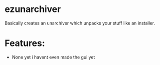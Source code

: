 # ezunarchiver
Basically creates an unarchiver which unpacks your stuff like an installer.

# Features:
- None yet i havent even made the gui yet
